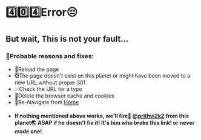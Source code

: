 # 4️⃣0️⃣4️⃣Error😔
## But wait, This is not your fault...
### 🤔Probable reasons and fixes:
- 🔄Reload the page
- ❎The page doesn't exist on this planet or might have been moved to a new URL without proper 301
- ✅Check the URL for a typo
- 🚮Delete the browser cache and cookies
- 🏡Re-Navigate from <a href="https://prithvi2k2.github.io/" target="_blank">Home</a>
- #### If nothing mentioned above works, we'll fire🚀 @<a href="https://github.com/prithvi2k2" target="_blank">prithvi2k2</a> from this planet🌏 ASAP if he doesn't fix it! It's him who broke this link! or never made one!
